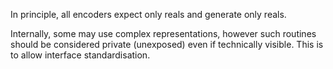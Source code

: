 In principle, all encoders expect only reals and generate only reals.

Internally, some may use complex representations, however such routines should be considered private (unexposed) even if technically visible. This is to allow interface standardisation.
